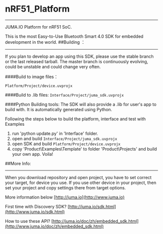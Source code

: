 # nRF51_Platform
******
JUMA.IO Platform for nRF51 SoC.

This is the most Easy-to-Use Bluetooth Smart 4.0 SDK for embedded development in the world.
##Building ：
********

If you plan to develop an app using this SDK, please use the stable branch or the last released tarball. The master branch is continuously evolving, could be unstable and could change very often.

####Build to image files：

``
Platform/Project/device.uvprojx
``

####Build to .lib files:
``
Interface/Project/juma_sdk.uvprojx
``

####Python Building tools:
The SDK will also provide a .lib for user's app to build with. It is automatically generated using Python.

Following the steps below to build the platform, interface and test with Examples

1. run 'python update.py' in 'Interface' folder. 
2. open and build
``
Interface/Project/juma_sdk.uvprojx
``
3. open SDK and build
``
Platform/Project/device.uvprojx
``
4. copy 'Product\Examples\Template' to folder 'Product\Projects' and build your own app.
Voila!

##More Info:
******
When you download repository and open project, you have to set correct your target, for device you use. If you use other device in your project, then set your project and copy settings there from target options.

More information below [http://juma.io](http://www.juma.io)

First time with Discovery SDK? [http://juma.io/sdk.html](http://www.juma.io/sdk.html)

How to use these API? [http://juma.io/doc/zh/embedded_sdk.html](http://www.juma.io/doc/zh/embedded_sdk.html)

